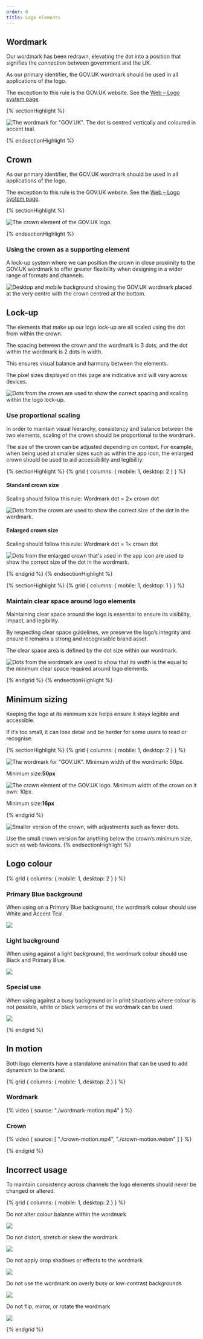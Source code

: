 ```yaml
---
order: 0
title: Logo elements
---
```


## Wordmark

Our wordmark has been redrawn, elevating the dot into a position that signifies the connection between government and the UK.

As our primary identifier, the GOV.UK wordmark should be used in all applications of the logo.

The exception to this rule is the GOV.UK website. See the [Web – Logo system page](/logo-system/web/).

{% sectionHighlight %}

<div class="img-scale flex-center">

![The wordmark for "GOV.UK". The dot is centred vertically and coloured in accent teal.](./wordmark.svg)

</div>
{% endsectionHighlight %}

## Crown

As our primary identifier, the GOV.UK wordmark should be used in all applications of the logo.

The exception to this rule is the GOV.UK website. See the [Web – Logo system page](/logo-system/web/).

{% sectionHighlight %}

<div class="img-scale flex-center">

![The crown element of the GOV.UK logo.](./crown2.svg)

</div>
{% endsectionHighlight %}

### Using the crown as a supporting element

A lock-up system where we can position the crown in close proximity to the GOV.UK wordmark to offer greater flexibility when designing in a wider range of formats and channels.

<div>

![Desktop and mobile background showing the GOV.UK wordmark placed at the very centre with the crown centred at the bottom.](./crown-supporting-element.svg)

</div>

## Lock-up

The elements that make up our logo lock-up are all scaled using the dot from within the crown.

The spacing between the crown and the wordmark is 3 dots, and the dot within the wordmark is 2 dots in width.

This ensures visual balance and harmony between the elements.

The pixel sizes displayed on this page are indicative and will vary across devices.

<div class="flex-center">

![Dots from the crown are used to show the correct spacing and scaling within the logo lock-up.](./lockup-detail.svg)

</div>

### Use proportional scaling

In order to maintain visual hierarchy, consistency and balance between the two elements, scaling of the crown should be proportional to the wordmark.

The size of the crown can be adjusted depending on context. For example, when being used at smaller sizes such as within the app icon, the enlarged crown should be used to aid accessibility and legibility.

{% sectionHighlight %}
{% grid { columns: { mobile: 1, desktop: 2 } } %}

<div>

#### Standard crown size

Scaling should follow this rule:
Wordmark dot = 2× crown dot

</div>
<div class="flex-end">

![Dots from the crown are used to show the correct size of the dot in the wordmark.](./standard-crown.svg)

</div>
<div class="border-white">

#### Enlarged crown size

Scaling should follow this rule:
Wordmark dot = 1× crown dot

</div>
<div class="border-white">

![Dots from the enlarged crown that's used in the app icon are used to show the correct size of the dot in the wordmark.](./enlarged-crown.svg)

</div>
{% endgrid %}
{% endsectionHighlight %}

{% sectionHighlight %}
{% grid { columns: { mobile: 1, desktop: 1 } } %}

<div>

### Maintain clear space around logo elements

Maintaining clear space around the logo is essential to ensure its visibility, impact, and legibility.

By respecting clear space guidelines, we preserve the logo’s integrity and ensure it remains a strong and recognisable brand asset.

The clear space area is defined by the dot size within our wordmark.

<div>

![Dots from the wordmark are used to show that its width is the equal to the minimum clear space required around logo elements.](./space-around-wordmark.svg)

</div>
</div>
{% endgrid %}
{% endsectionHighlight %}

## Minimum sizing

Keeping the logo at its minimum size helps ensure it stays legible and accessible.

If it’s too small, it can lose detail and be harder for some users to read or recognise.

{% sectionHighlight %}
{% grid { columns: { mobile: 1, desktop: 2 } } %}

<!-- TODO: suggest adding the arrow to the image -->

<div class="flex-end">

![The wordmark for "GOV.UK". Minimum width of the wordmark: 50px.](./wordmark-min-width.svg)

<p class="govuk-body">Minimum size:<strong class="app-size-recommendation">50px</strong></p>

</div>
<div class="flex-end">

![The crown element of the GOV.UK logo. Minimum width of the crown on it own: 10px.](./crown-min-width.svg)

<p class="govuk-body">Minimum size:<strong class="app-size-recommendation">16px</strong></p>
</div>
{% endgrid %}

![Smaller version of the crown, with adjustments such as fewer dots.](./crown-favicon.svg)

Use the small crown version for anything below the crown’s minimum size, such as web favicons.
{% endsectionHighlight %}

## Logo colour

{% grid { columns: { mobile: 1, desktop: 2 } } %}

<div class="border">

### Primary Blue background

When using on a Primary Blue background, the wordmark colour should use White and Accent Teal.

</div>
<div>

![](./logo-primary.svg)

</div>
<div class="border">

### Light background

When using against a light background, the wordmark colour should use Black and Primary Blue.

</div>
<div>

![](./logo-light.svg)

</div>
<div class="border">

### Special use

When using against a busy background or in print situations where colour is not possible, white or black versions of the wordmark can be used.

</div>
<div>

![](./logo-special-dark-light.svg)

</div>
{% endgrid %}

## In motion

Both logo elements have a standalone animation that can be used to add dynamism to the brand.

{% grid { columns: { mobile: 1, desktop: 2 } } %}

<div>

### Wordmark

{% video { source: "./wordmark-motion.mp4" } %}

</div>
<div>

### Crown

{% video { source: [
    "./crown-motion.mp4",
    "./crown-motion.webm"
] } %}

</div>
{% endgrid %}

## Incorrect usage

To maintain consistency across channels the logo elements should never be changed or altered.

{% grid { columns: { mobile: 1, desktop: 2 } } %}

<div class="border">

Do not alter colour balance within the wordmark

</div>
<div>

![](./incorrect-altered-colours.png)

</div>
<div class="border">

Do not distort, stretch or skew the wordmark

</div>
<div>

![](./incorrect-squashed.png)

</div>
<div class="border">

Do not apply drop shadows or effects to the wordmark

</div>
<div>

![](./incorrect-effects.png)

</div>
<div class="border">

Do not use the wordmark on overly busy or low-contrast backgrounds

</div>
<div>

![](./incorrect-busy.png)

</div>
<div class="border">

Do not flip, mirror, or rotate the wordmark

</div>
<div>

![](./incorrect-mirrored.png)

<div>
{% endgrid %}
